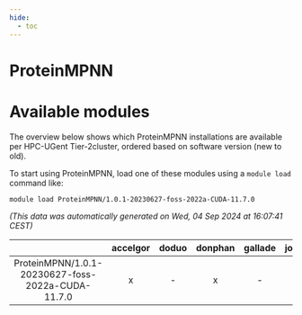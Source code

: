 ```yaml
---
hide:
  - toc
---
```


ProteinMPNN
===========

# Available modules


The overview below shows which ProteinMPNN installations are available per HPC-UGent Tier-2cluster, ordered based on software version (new to old).

To start using ProteinMPNN, load one of these modules using a `module load` command like:

```shell
module load ProteinMPNN/1.0.1-20230627-foss-2022a-CUDA-11.7.0
```

*(This data was automatically generated on Wed, 04 Sep 2024 at 16:07:41 CEST)*  

| |accelgor|doduo|donphan|gallade|joltik|shinx|skitty|
| :---: | :---: | :---: | :---: | :---: | :---: | :---: | :---: |
|ProteinMPNN/1.0.1-20230627-foss-2022a-CUDA-11.7.0|x|-|x|-|x|-|-|
